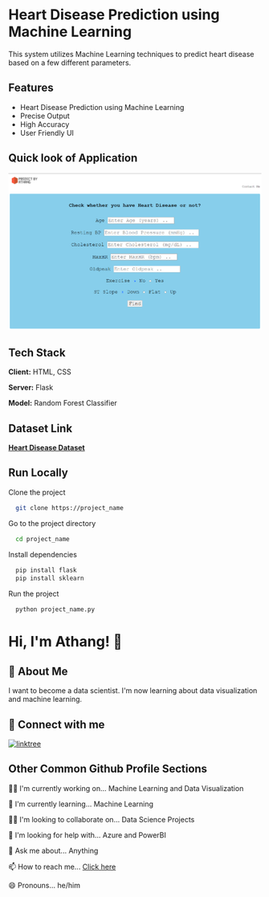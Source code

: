 # Heart Disease Prediction using Machine Learning

This system utilizes Machine Learning techniques to predict heart disease based on a few different parameters.


## Features

- Heart Disease Prediction using Machine Learning
- Precise Output
- High Accuracy
- User Friendly UI

##  Quick look of Application 

![](/Image%20001.png)

## Tech Stack

**Client:** HTML, CSS

**Server:** Flask

**Model:** Random Forest Classifier

## Dataset Link

<a href="https://www.kaggle.com/datasets/fedesoriano/heart-failure-prediction"> **Heart Disease Dataset** </a>

## Run Locally

Clone the project

```bash
  git clone https://project_name
```

Go to the project directory

```bash
  cd project_name
```

Install dependencies

```cmd
  pip install flask
  pip install sklearn
```

Run the project

```cmd
  python project_name.py
```

# Hi, I'm Athang! 👋

## 🚀 About Me

I want to become a data scientist.
I'm now learning about data visualization and machine learning.

## 🔗 Connect with me

[![linktree](https://img.shields.io/badge/linktree-39E09B?style=for-the-badge&logo=linktree&logoColor=white)](https://linktr.ee/Athang0)

## Other Common Github Profile Sections

👩‍💻 I'm currently working on... Machine Learning and Data Visualization

🧠 I'm currently learning... Machine Learning

👯‍♀️ I'm looking to collaborate on... Data Science Projects

🤔 I'm looking for help with... Azure and PowerBI

💬 Ask me about... Anything

📫 How to reach me... <a href="https://linktr.ee/Athang0"> Click here </a>

😄 Pronouns... he/him
